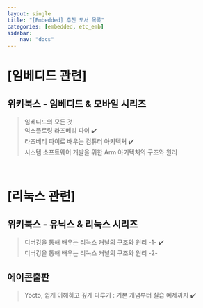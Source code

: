 ```yaml
---
layout: single
title: "[Embedded] 추천 도서 목록"
categories: [embedded, etc_emb]
sidebar:
    nav: "docs"
---
```


# **[임베디드 관련]**
## 위키북스 - 임베디드 & 모바일 시리즈
> 임베디드의 모든 것 <br/>
> 익스플로링 라즈베리 파이 ✔️ <br/>
> 라즈베리 파이로 배우는 컴퓨터 아키텍처 ✔️ <br/>
> 시스템 소프트웨어 개발을 위한 Arm 아키텍처의 구조와 원리 <br/>

<br/>

# **[리눅스 관련]**
## 위키북스 - 유닉스 & 리눅스 시리즈  
> 디버깅을 통해 배우는 리눅스 커널의 구조와 원리 -1- ✔️ <br/>
> 디버깅을 통해 배우는 리눅스 커널의 구조와 원리 -2- <br/>

## 에이콘출판
> Yocto, 쉽게 이해하고 깊게 다루기 : 기본 개념부터 실습 예제까지 ✔️ <br/>